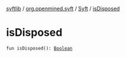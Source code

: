 [syftlib](../../index.md) / [org.openmined.syft](../index.md) / [Syft](index.md) / [isDisposed](./is-disposed.md)

# isDisposed

`fun isDisposed(): `[`Boolean`](https://kotlinlang.org/api/latest/jvm/stdlib/kotlin/-boolean/index.html)